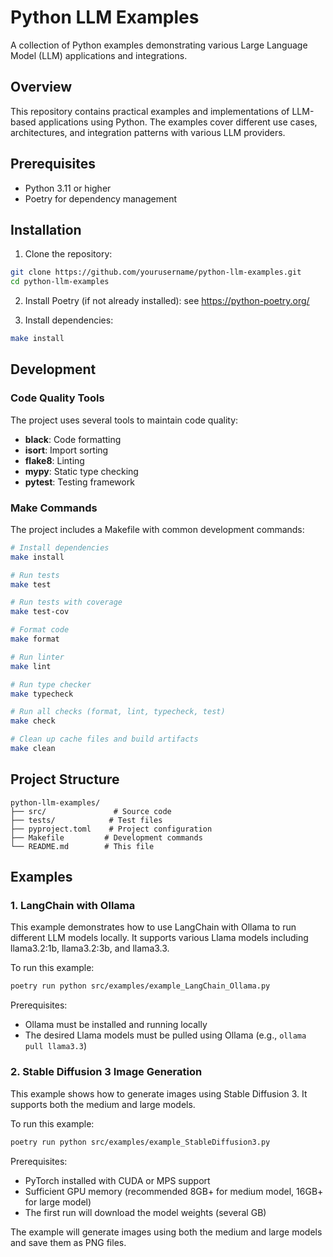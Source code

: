 # Python LLM Examples

A collection of Python examples demonstrating various Large Language Model (LLM) applications and integrations.

## Overview

This repository contains practical examples and implementations of LLM-based applications using Python. The examples cover different use cases, architectures, and integration patterns with various LLM providers.

## Prerequisites

- Python 3.11 or higher
- Poetry for dependency management

## Installation

1. Clone the repository:
```bash
git clone https://github.com/yourusername/python-llm-examples.git
cd python-llm-examples
```

2. Install Poetry (if not already installed):
see https://python-poetry.org/

3. Install dependencies:
```bash
make install
```

## Development

### Code Quality Tools

The project uses several tools to maintain code quality:

- **black**: Code formatting
- **isort**: Import sorting
- **flake8**: Linting
- **mypy**: Static type checking
- **pytest**: Testing framework

### Make Commands

The project includes a Makefile with common development commands:

```bash
# Install dependencies
make install

# Run tests
make test

# Run tests with coverage
make test-cov

# Format code
make format

# Run linter
make lint

# Run type checker
make typecheck

# Run all checks (format, lint, typecheck, test)
make check

# Clean up cache files and build artifacts
make clean
```

## Project Structure

```
python-llm-examples/
├── src/               # Source code
├── tests/            # Test files
├── pyproject.toml    # Project configuration
├── Makefile         # Development commands
└── README.md        # This file
```

## Examples

### 1. LangChain with Ollama
This example demonstrates how to use LangChain with Ollama to run different LLM models locally. It supports various Llama models including llama3.2:1b, llama3.2:3b, and llama3.3.

To run this example:
```bash
poetry run python src/examples/example_LangChain_Ollama.py
```

Prerequisites:
- Ollama must be installed and running locally
- The desired Llama models must be pulled using Ollama (e.g., `ollama pull llama3.3`)

### 2. Stable Diffusion 3 Image Generation
This example shows how to generate images using Stable Diffusion 3. It supports both the medium and large models.

To run this example:
```bash
poetry run python src/examples/example_StableDiffusion3.py
```

Prerequisites:
- PyTorch installed with CUDA or MPS support
- Sufficient GPU memory (recommended 8GB+ for medium model, 16GB+ for large model)
- The first run will download the model weights (several GB)

The example will generate images using both the medium and large models and save them as PNG files.
